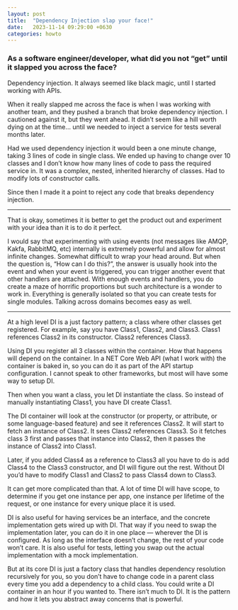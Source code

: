 ```yaml
---
layout: post
title:  "Dependency Injection slap your face!"
date:   2023-11-14 09:29:00 +0630
categories: howto
---
```


### As a software engineer/developer, what did you not “get” until it slapped you across the face?

Dependency injection. It always seemed like black magic, until I started working with APIs.

When it really slapped me across the face is when I was working with another team, and they pushed a branch that broke dependency injection. I cautioned against it, but they went ahead. It didn’t seem like a hill worth dying on at the time… until we needed to inject a service for tests several months later.

Had we used dependency injection it would been a one minute change, taking 3 lines of code in single class. We ended up having to change over 10 classes and I don’t know how many lines of code to pass the required service in. It was a complex, nested, inherited hierarchy of classes. Had to modify lots of constructor calls.

Since then I made it a point to reject any code that breaks dependency injection.


----

That is okay, sometimes it is better to get the product out and experiment with your idea than it is to do it perfect.

I would say that experimenting with using events (not messages like AMQP, Kakfa, RabbitMQ, etc) internally is extremely powerful and allow for almost infinite changes. Somewhat difficult to wrap your head around. But when the question is, “How can I do this?”, the answer is usually hook into the event and when your event is triggered, you can trigger another event that other handlers are attached. With enough events and handlers, you do create a maze of horrific proportions but such architecture is a wonder to work in. Everything is generally isolated so that you can create tests for single modules. Talking across domains becomes easy as well.

----

At a high level DI is a just factory pattern; a class where other classes get registered. For example, say you have Class1, Class2, and Class3. Class1 references Class2 in its constructor. Class2 references Class3.

Using DI you register all 3 classes within the container. How that happens will depend on the container. In a NET Core Web API (what I work with) the container is baked in, so you can do it as part of the API startup configuration. I cannot speak to other frameworks, but most will have some way to setup DI.

Then when you want a class, you let DI instantiate the class. So instead of manually instantiating Class1, you have DI create Class1.

The DI container will look at the constructor (or property, or attribute, or some language-based feature) and see it references Class2. It will start to fetch an instance of Class2. It sees Class2 references Class3. So it fetches class 3 first and passes that instance into Class2, then it passes the instance of Class2 into Class1.

Later, if you added Class4 as a reference to Class3 all you have to do is add Class4 to the Class3 constructor, and DI will figure out the rest. Without DI you’d have to modify Class1 and Class2 to pass Class4 down to Class3.

It can get more complicated than that. A lot of time DI will have scope, to determine if you get one instance per app, one instance per lifetime of the request, or one instance for every unique place it is used.

DI is also useful for having services be an interface, and the concrete implementation gets wired up with DI. That way if you need to swap the implementation later, you can do it in one place — wherever the DI is configured. As long as the interface doesn’t change, the rest of your code won’t care. It is also useful for tests, letting you swap out the actual implementation with a mock implementation.

But at its core DI is just a factory class that handles dependency resolution recursively for you, so you don’t have to change code in a parent class every time you add a dependency to a child class. You could write a DI container in an hour if you wanted to. There isn’t much to DI. It is the pattern and how it lets you abstract away concerns that is powerful.



